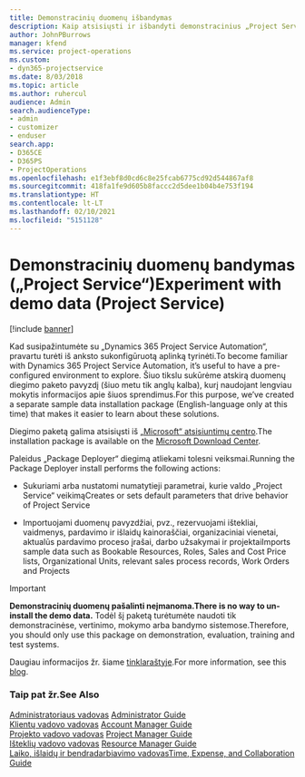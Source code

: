 ```yaml
---
title: Demonstracinių duomenų išbandymas
description: Kaip atsisiųsti ir išbandyti demonstracinius „Project Service Automation“ duomenis.
author: JohnPBurrows
manager: kfend
ms.service: project-operations
ms.custom:
- dyn365-projectservice
ms.date: 8/03/2018
ms.topic: article
ms.author: ruhercul
audience: Admin
search.audienceType:
- admin
- customizer
- enduser
search.app:
- D365CE
- D365PS
- ProjectOperations
ms.openlocfilehash: e1f3ebf8d0cd6c8e25fcab6775cd92d544867af8
ms.sourcegitcommit: 418fa1fe9d605b8faccc2d5dee1b04b4e753f194
ms.translationtype: HT
ms.contentlocale: lt-LT
ms.lasthandoff: 02/10/2021
ms.locfileid: "5151128"
---
```

# <a name="experiment-with-demo-data-project-service"></a><span data-ttu-id="40c1f-103">Demonstracinių duomenų bandymas („Project Service“)</span><span class="sxs-lookup"><span data-stu-id="40c1f-103">Experiment with demo data (Project Service)</span></span>

[!include [banner](../includes/psa-now-project-operations.md)]

<span data-ttu-id="40c1f-104">Kad susipažintumėte su „Dynamics 365 Project Service Automation“, pravartu turėti iš anksto sukonfigūruotą aplinką tyrinėti.</span><span class="sxs-lookup"><span data-stu-id="40c1f-104">To become familiar with Dynamics 365 Project Service Automation, it’s useful to have a pre-configured environment to explore.</span></span> <span data-ttu-id="40c1f-105">Šiuo tikslu sukūrėme atskirą duomenų diegimo paketo pavyzdį (šiuo metu tik anglų kalba), kurį naudojant lengviau mokytis informacijos apie šiuos sprendimus.</span><span class="sxs-lookup"><span data-stu-id="40c1f-105">For this purpose, we’ve created a separate sample data installation package (English-language only at this time) that makes it easier to learn about these solutions.</span></span> 

<span data-ttu-id="40c1f-106">Diegimo paketą galima atsisiųsti iš [„Microsoft“ atsisiuntimų centro](https://go.microsoft.com/fwlink/?linkid=859966).</span><span class="sxs-lookup"><span data-stu-id="40c1f-106">The installation package is available on the [Microsoft Download Center](https://go.microsoft.com/fwlink/?linkid=859966).</span></span>  

<span data-ttu-id="40c1f-107">Paleidus „Package Deployer“ diegimą atliekami tolesni veiksmai.</span><span class="sxs-lookup"><span data-stu-id="40c1f-107">Running the Package Deployer install performs the following actions:</span></span> 
  
-   <span data-ttu-id="40c1f-108">Sukuriami arba nustatomi numatytieji parametrai, kurie valdo „Project Service“ veikimą</span><span class="sxs-lookup"><span data-stu-id="40c1f-108">Creates or sets default parameters that drive behavior of Project Service</span></span>  
  
-   <span data-ttu-id="40c1f-109">Importuojami duomenų pavyzdžiai, pvz., rezervuojami ištekliai, vaidmenys, pardavimo ir išlaidų kainoraščiai, organizaciniai vienetai, aktualūs pardavimo proceso įrašai, darbo užsakymai ir projektai</span><span class="sxs-lookup"><span data-stu-id="40c1f-109">Imports sample data such as Bookable Resources, Roles, Sales and Cost Price lists, Organizational Units, relevant sales process records, Work Orders and Projects</span></span>    
  
> [!IMPORTANT]
> <span data-ttu-id="40c1f-110">**Demonstracinių duomenų pašalinti neįmanoma.**</span><span class="sxs-lookup"><span data-stu-id="40c1f-110">**There is no way to un-install the demo data.**</span></span> <span data-ttu-id="40c1f-111">Todėl šį paketą turėtumėte naudoti tik demonstracinėse, vertinimo, mokymo arba bandymo sistemose.</span><span class="sxs-lookup"><span data-stu-id="40c1f-111">Therefore, you should only use this package on demonstration, evaluation, training and test systems.</span></span>

<span data-ttu-id="40c1f-112">Daugiau informacijos žr. šiame [tinklaraštyje](https://blogs.msdn.microsoft.com/crm/2017/10/24/microsoft-dynamics-365-for-field-service-and-project-service-automation-sample-data).</span><span class="sxs-lookup"><span data-stu-id="40c1f-112">For more information, see this [blog](https://blogs.msdn.microsoft.com/crm/2017/10/24/microsoft-dynamics-365-for-field-service-and-project-service-automation-sample-data).</span></span>





  
### <a name="see-also"></a><span data-ttu-id="40c1f-113">Taip pat žr.</span><span class="sxs-lookup"><span data-stu-id="40c1f-113">See Also</span></span>  
 <span data-ttu-id="40c1f-114">[Administratoriaus vadovas](../psa/admin-guide.md) </span><span class="sxs-lookup"><span data-stu-id="40c1f-114">[Administrator Guide](../psa/admin-guide.md) </span></span>  
 <span data-ttu-id="40c1f-115">[Klientų vadovo vadovas](../psa/account-manager-guide.md) </span><span class="sxs-lookup"><span data-stu-id="40c1f-115">[Account Manager Guide](../psa/account-manager-guide.md) </span></span>  
 <span data-ttu-id="40c1f-116">[Projekto vadovo vadovas](../psa/project-manager-guide.md) </span><span class="sxs-lookup"><span data-stu-id="40c1f-116">[Project Manager Guide](../psa/project-manager-guide.md) </span></span>  
 <span data-ttu-id="40c1f-117">[Išteklių vadovo vadovas](../psa/resource-manager-guide.md) </span><span class="sxs-lookup"><span data-stu-id="40c1f-117">[Resource Manager Guide](../psa/resource-manager-guide.md) </span></span>  
 [<span data-ttu-id="40c1f-118">Laiko, išlaidų ir bendradarbiavimo vadovas</span><span class="sxs-lookup"><span data-stu-id="40c1f-118">Time, Expense, and Collaboration Guide</span></span>](../psa/time-expense-collaboration-guide.md)
